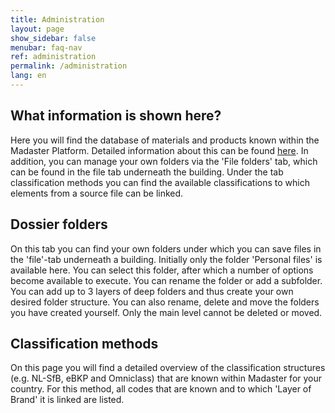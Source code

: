 ```yaml
---
title: Administration
layout: page
show_sidebar: false
menubar: faq-nav
ref: administration
permalink: /administration
lang: en
---
```


## What information is shown here?
Here you will find the database of materials and products known within the Madaster Platform. Detailed information about this can be found <a href="https://docs.madaster.com/materials-products-en">here</a>. In addition, you can manage your own folders via the 'File folders' tab, which can be found in the file tab underneath the building. Under the tab classification methods you can find the available classifications to which elements from a source file can be linked.

## Dossier folders
On this tab you can find your own folders under which you can save files in the 'file'-tab underneath a building. Initially only the folder 'Personal files' is available here. You can select this folder, after which a number of options become available to execute. You can rename the folder or add a subfolder. You can add up to 3 layers of deep folders and thus create your own desired folder structure. You can also rename, delete and move the folders you have created yourself. Only the main level cannot be deleted or moved.

## Classification methods
On this page you will find a detailed overview of the classification structures (e.g. NL-SfB, eBKP and Omniclass) that are known within Madaster for your country. For this method, all codes that are known and to which 'Layer of Brand' it is linked are listed.